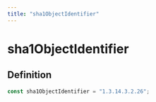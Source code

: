 ```yaml
---
title: "sha1ObjectIdentifier"
---
```


# sha1ObjectIdentifier

## Definition

```ts
const sha1ObjectIdentifier = "1.3.14.3.2.26";
```
